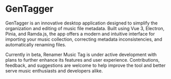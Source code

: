 # GenTagger

GenTagger is an innovative desktop application designed to simplify the organization and editing of music file metadata. Built using Vue 3, Electron, Pinia, and Ramda.js, the app offers a modern and intuitive interface for importing your music collection, correcting metadata inconsistencies, and automatically renaming files.

Currently in beta, Renamer Music Tag is under active development with plans to further enhance its features and user experience. Contributions, feedback, and suggestions are welcome to help improve the tool and better serve music enthusiasts and developers alike.